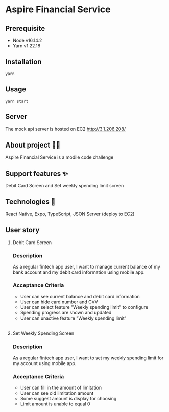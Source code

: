 # Aspire Financial Service

## Prerequisite

- Node v16.14.2
- Yarn v1.22.18 

## Installation

```
yarn
```

## Usage

```
yarn start
```

## Server
The mock api server is hosted on EC2 http://3.1.206.208/

## About project 💁‍♂️

Aspire Financial Service is a modile code challenge

## Support features ✨

Debit Card Screen and Set weekly spending limit screen

## Technologies 🔑

React Native, Expo, TypeScript, JSON Server (deploy to EC2)

## User story

1. Debit Card Screen

    ### Description

    As a regular fintech app user, I want to manage current balance of my bank account and my debit card information using mobile app.

    ### Acceptance Criteria

    - User can see current balance and debit card information
    - User can hide card number and CVV
    - User can select feature "Weekly spending limit" to configure
    - Spending progress are shown and updated
    - User can unactive feature "Weekly spending limit"
    
    <br />
2. Set Weekly Spending Screen
    ### Description

    As a regular fintech app user, I want to set my weekly spending limit for my account using mobile app.

    ### Acceptance Criteria
    - User can fill in the amount of limitation
    - User can see old limitation amount
    - Some suggest amount is display for choosing
    - Limit amount is unable to equal 0

